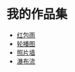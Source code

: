# 我的作品集

* [红包雨](https://cavendish-deng.github.io/projects/Animation/red_rain/rain.html)
* [轮播图](https://cavendish-deng.github.io/projects/Animation/swipe/index.html)
* [照片墙](https://cavendish-deng.github.io/projects/Animation/photo_wall/index.html)
* [瀑布流](https://cavendish-deng.github.io/projects/Animation/waterfall/index.html)
